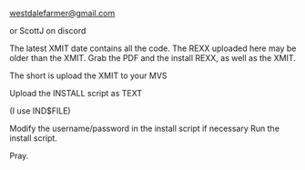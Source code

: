 westdalefarmer@gmail.com

or ScottJ on discord


The latest XMIT date contains all the code.  The REXX uploaded here may be older than the XMIT.
Grab the PDF and the install REXX, as well as the XMIT.  

The short is upload the XMIT to your MVS

Upload the INSTALL script as TEXT

(I use IND$FILE)

Modify the username/password in the install script if necessary
Run the install script.

Pray.

